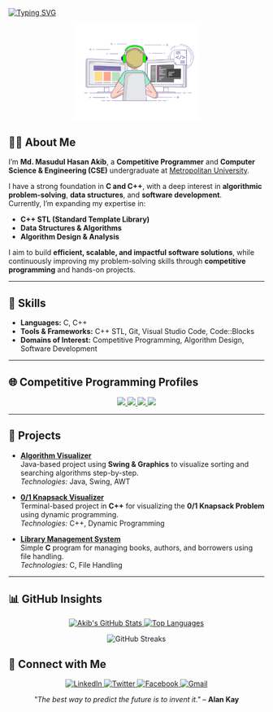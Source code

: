[![Typing SVG](https://readme-typing-svg.demolab.com?font=Fira+Code&pause=300&color=00FFFF&center=true&vCenter=true&width=600&lines=Hi+there!;I'm+Md.+Masudul+Hasan+Akib;Competitive+Programmer+%7C+CSE+Undergrad)](https://github.com/ak1bhasan)

<p align="center">
  <img src="https://raw.githubusercontent.com/devSouvik/devSouvik/master/gif3.gif" alt="Coding" width="250" />
</p>

## 👨‍💻 About Me  

I’m **Md. Masudul Hasan Akib**, a **Competitive Programmer** and **Computer Science & Engineering (CSE)** undergraduate at [Metropolitan University](https://metrouni.edu.bd/).  

I have a strong foundation in **C and C++**, with a deep interest in **algorithmic problem-solving**, **data structures**, and **software development**.  
Currently, I’m expanding my expertise in:  

- **C++ STL (Standard Template Library)**  
- **Data Structures & Algorithms**  
- **Algorithm Design & Analysis**  

I aim to build **efficient, scalable, and impactful software solutions**, while continuously improving my problem-solving skills through **competitive programming** and hands-on projects.  

---

## 🔧 Skills  

- **Languages:** C, C++  
- **Tools & Frameworks:** C++ STL, Git, Visual Studio Code, Code::Blocks  
- **Domains of Interest:** Competitive Programming, Algorithm Design, Software Development  

---

## 🌐 Competitive Programming Profiles  

<p align="center">
  <a href="https://codeforces.com/profile/ak1b_hasan">
    <img src="https://img.shields.io/badge/Codeforces-1F8ACB?style=flat&logo=codeforces&logoColor=white" />
  </a>
  <a href="https://leetcode.com/u/ak1b_hasan/">
    <img src="https://img.shields.io/badge/LeetCode-FFA116?style=flat&logo=leetcode&logoColor=black" />
  </a>
  <a href="https://www.codechef.com/users/jax_teller">
    <img src="https://img.shields.io/badge/CodeChef-5B4638?style=flat&logo=codechef&logoColor=white" />
  </a>
  <a href="https://atcoder.jp/users/akib_hasannnn">
    <img src="https://img.shields.io/badge/AtCoder-000000?style=flat&logo=atcoder&logoColor=white" />
  </a>
</p>

---

## 🚀 Projects  

- **[Algorithm Visualizer](https://github.com/ak1bhasan/Algorithm-Visualizer)**  
  Java-based project using **Swing & Graphics** to visualize sorting and searching algorithms step-by-step.  
  *Technologies:* Java, Swing, AWT  

- **[0/1 Knapsack Visualizer](https://github.com/ak1bhasan/ADA-Project)**  
  Terminal-based project in **C++** for visualizing the **0/1 Knapsack Problem** using dynamic programming.  
  *Technologies:* C++, Dynamic Programming  

- **[Library Management System](https://github.com/ak1bhasan/FirstProjectMU)**  
  Simple **C** program for managing books, authors, and borrowers using file handling.  
  *Technologies:* C, File Handling  

---

## 📊 GitHub Insights  

<p align="center">
  <a href="https://github.com/ak1bhasan">
    <img 
      src="https://github-readme-stats.vercel.app/api?username=ak1bhasan&show_icons=true&include_all_commits=true&count_private=true&theme=tokyonight&hide_border=true" 
      width="350" 
      alt="Akib's GitHub Stats"
    />
  </a>
  <a href="https://github.com/ak1bhasan">
    <img 
      src="https://github-readme-stats.vercel.app/api/top-langs/?username=ak1bhasan&layout=compact&theme=tokyonight&hide_border=true" 
      width="350" 
      alt="Top Languages"
    />
  </a>
</p>

<p align="center">
  <img 
    src="https://streak-stats.demolab.com?user=ak1bhasan&theme=tokyonight&hide_border=true&stroke=00FFFF&background=0d1117" 
    width="720" 
    alt="GitHub Streaks"
  />
</p>


## 🤝 Connect with Me  

<p align="center">
  <a href="https://www.linkedin.com/in/ak1bhasan/">
    <img src="https://cdn.jsdelivr.net/gh/devicons/devicon/icons/linkedin/linkedin-original.svg" alt="LinkedIn" width="40" height="40"/>
  </a>
  <a href="https://x.com/__akibbb">
    <img src="https://cdn.jsdelivr.net/gh/devicons/devicon/icons/twitter/twitter-original.svg" alt="Twitter" width="40" height="40"/>
  </a>
  <a href="https://www.facebook.com/akib.hasan.148553">
    <img src="https://cdn.jsdelivr.net/gh/devicons/devicon/icons/facebook/facebook-original.svg" alt="Facebook" width="40" height="40"/>
  </a>
  <a href="mailto:akibhasan011@gmail.com">
    <img src="https://upload.wikimedia.org/wikipedia/commons/4/4e/Gmail_Icon.png" alt="Gmail" width="40" height="40"/>
  </a>
</p>


<p align="center"><i>"The best way to predict the future is to invent it."</i> – <b>Alan Kay</b></p>
